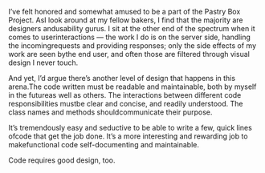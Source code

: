 

I’ve felt honored and somewhat amused to be a part of the Pastry Box Project. AsI look around at my
fellow bakers, I find that the majority are designers andusability gurus. I sit at the other end of the
spectrum when it comes to userinteractions — the work I do is on the server side, handling the
incomingrequests and providing responses; only the side effects of my work are seen bythe end user, and often
those are filtered through visual design I never touch.

And yet, I’d argue there’s another level of design that happens in this arena.The code written
must be readable and maintainable, both by myself in the futureas well as others. The interactions between
different code responsibilities mustbe clear and concise, and readily understood. The class names and methods
shouldcommunicate their purpose.

It’s tremendously easy and seductive to be able to write a few, quick lines ofcode that get the job
done. It’s a more interesting and rewarding job to makefunctional code self-documenting and
maintainable.

Code requires good design, too. 